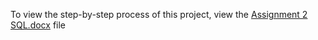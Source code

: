 To view the step-by-step process of this project, view the [Assignment 2 SQL.docx](https://github.com/anish-m02/JustIT_Projects/blob/main/Assignment%202%20SQL/Assignment%202%20SQL.docx) file
